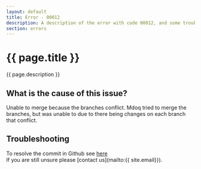 ```yaml
---
layout: default
title: Error - 00012
description: A description of the error with code 00012, and some trouble shooting steps.
section: errors
---
```


# {{ page.title }}
{{ page.description }}

## What is the cause of this issue?
Unable to merge because the branches conflict. Mdoq tried to merge the branches, but was unable to due to there being changes on each branch that conflict.

## Troubleshooting
To resolve the commit in Github see [here](https://help.github.com/articles/resolving-a-merge-conflict-on-github/)  
If you are still unsure please [contact us](mailto:{{ site.email}}).